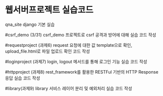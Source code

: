 # 웹서버프로젝트 실습코드
qna_site django 기본 실습


#csrf_demo (3/31)
csrf_demo 프로젝트로 csrf 공격과 방어에 대해 실습 코드 작성

#requestproject (과제6)
request 요청에 대한 값 template으로 확인, upload_file.html로 파일 업로드 확인 코드 작성


#loginproject (과제7)
login, logout 메서드를 통해 로그인 기능 실습 코드 작성

#httpproject (과제8)
rest_framework를 활용한 RESTFul 기반의 HTTP Response 응답 실습 코드 작성

#library(과제9)
library 서비스 레이어 분리 및 예외처리 실습 코드 작성

